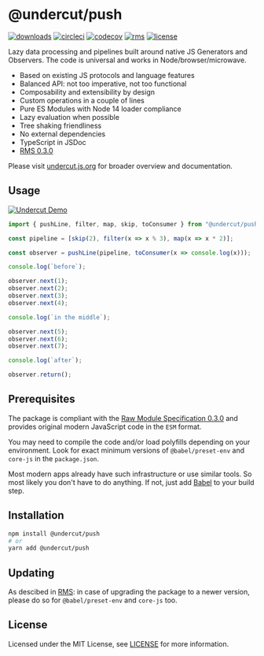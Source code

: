 # @undercut/push

[![downloads](https://img.shields.io/npm/dm/@undercut/push)](https://www.npmjs.com/package/@undercut/push)
[![circleci](https://circleci.com/gh/the-spyke/undercut.svg?style=shield)](https://circleci.com/gh/the-spyke/undercut)
[![codecov](https://codecov.io/gh/the-spyke/undercut/branch/master/graph/badge.svg)](https://codecov.io/gh/the-spyke/undercut)
[![rms](https://img.shields.io/badge/RMS-0.3.0-blue)](https://github.com/the-spyke/rms)
[![license](https://img.shields.io/npm/l/undercut.svg)](https://github.com/the-spyke/undercut/blob/master/LICENSE)

Lazy data processing and pipelines built around native JS Generators and Observers. The code is universal and works in Node/browser/microwave.

- Based on existing JS protocols and language features
- Balanced API: not too imperative, not too functional
- Composability and extensibility by design
- Custom operations in a couple of lines
- Pure ES Modules with Node 14 loader compliance
- Lazy evaluation when possible
- Tree shaking friendliness
- No external dependencies
- TypeScript in JSDoc
- [RMS 0.3.0](https://github.com/the-spyke/rms)

Please visit [undercut.js.org](https://undercut.js.org) for broader overview and documentation.

## Usage

[![Undercut Demo](https://codesandbox.io/static/img/play-codesandbox.svg)](https://codesandbox.io/s/undercut-demo-1up46?fontsize=14&hidenavigation=1&moduleview=1&theme=dark&previewwindow=console&file=/push.js)

```js
import { pushLine, filter, map, skip, toConsumer } from "@undercut/push";

const pipeline = [skip(2), filter(x => x % 3), map(x => x * 2)];

const observer = pushLine(pipeline, toConsumer(x => console.log(x)));

console.log(`before`);

observer.next(1);
observer.next(2);
observer.next(3);
observer.next(4);

console.log(`in the middle`);

observer.next(5);
observer.next(6);
observer.next(7);

console.log(`after`);

observer.return();

```

## Prerequisites

The package is compliant with the [Raw Module Specification 0.3.0](https://github.com/the-spyke/rms) and provides original modern JavaScript code in the `ESM` format.

You may need to compile the code and/or load polyfills depending on your environment. Look for exact minimum versions of `@babel/preset-env` and `core-js` in the `package.json`.

Most modern apps already have such infrastructure or use similar tools. So most likely you don't have to do anything. If not, just add [Babel](https://babeljs.io/setup) to your build step.

## Installation

```sh
npm install @undercut/push
# or
yarn add @undercut/push
```

## Updating

As descibed in [RMS](https://github.com/the-spyke/rms): in case of upgrading the package to a newer version, please do so for `@babel/preset-env` and `core-js` too.

## License

Licensed under the MIT License, see [LICENSE](LICENSE) for more information.
